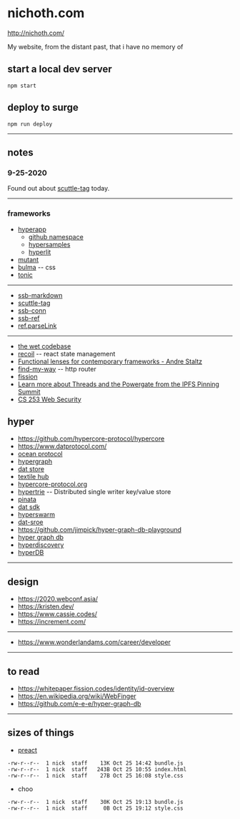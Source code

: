 # nichoth.com

http://nichoth.com/

My website, from the distant past, that i have no memory of

## start a local dev server
```
npm start
```

## deploy to surge
```
npm run deploy
```

--------------------------------------------------

## notes

### 9-25-2020
Found out about [scuttle-tag](https://www.npmjs.com/package/scuttle-tag) today.

-----------------------------------------------------

### frameworks
* [hyperapp](https://github.com/jorgebucaran/hyperapp)
  - [github namespace](https://github.com/hyperapp)
  - [hypersamples](https://github.com/hyperapp/hypersamples)
  - [hyperlit](https://github.com/zaceno/hyperlit)
* [mutant](https://github.com/mmckegg/mutant)
* [bulma](https://bulma.io/) -- css 
* [tonic](https://tonic.technology/)

-----------------------------------------------------------

* [ssb-markdown](https://github.com/ssbc/ssb-markdown)
* [scuttle-tag](https://www.npmjs.com/package/scuttle-tag)
* [ssb-conn](https://www.npmjs.com/package/ssb-conn)
* [ssb-ref](https://github.com/ssb-js/ssb-ref)
* [ref.parseLink](https://github.com/ssbc/patchwork/blob/c76136fb1628ec7fd4bb10b181d70ced01bb120c/lib/depject/message/html/markdown.js#L59)

---------------------------------------------------

* [the wet codebase](https://www.deconstructconf.com/2019/dan-abramov-the-wet-codebase)
* [recoil](https://recoiljs.org/) -- react state management
* [Functional lenses for contemporary frameworks - Andre Staltz](https://www.youtube.com/watch?v=5R3l2r1XxKI)
* [find-my-way](https://www.npmjs.com/package/find-my-way) -- http router
* [fission](https://fission.codes/)
* [Learn more about Threads and the Powergate from the IPFS Pinning Summit](https://blog.textile.io/learn-more-about-threads-and-the-powergate-from-the-ipfs-pinning-summit/)
* [CS 253 Web Security](https://web.stanford.edu/class/cs253/)

## hyper
* https://github.com/hypercore-protocol/hypercore
* https://www.datprotocol.com/
* [ocean protocol](https://oceanprotocol.com/)
* [hypergraph](https://blog.libscie.org/introducing-hypergraph-beta/)
* [dat store](https://github.com/datproject/dat-store)
* [textile hub](https://blog.textile.io/announcing-the-textile-protocol-hub/)
* [hypercore-protocol.org](https://hypercore-protocol.org/)
* [hypertrie](https://www.npmjs.com/package/hypertrie) -- Distributed single writer key/value store
* [pinata](https://pinata.cloud/)
* [dat sdk](https://github.com/datproject/sdk)
* [hyperswarm](https://github.com/RangerMauve/hyperswarm-web)
* [dat-sroe](https://github.com/datproject/dat-store)
* https://github.com/jimpick/hyper-graph-db-playground
* [hyper graph db](https://github.com/e-e-e/hyper-graph-db)
* [hyperdiscovery](https://github.com/datproject/hyperdiscovery)
* [hyperDB](https://github.com/mafintosh/hyperdb)

----------------------------------------

## design
* https://2020.webconf.asia/
* https://kristen.dev/
* https://www.cassie.codes/
* https://increment.com/

----------------------------------------

* https://www.wonderlandams.com/career/developer

----------------------------------------

## to read
* https://whitepaper.fission.codes/identity/id-overview
* https://en.wikipedia.org/wiki/WebFinger
* https://github.com/e-e-e/hyper-graph-db

-------------------------------------------

## sizes of things
* [preact](https://github.com/nichoth/demo-world)
```
-rw-r--r--  1 nick  staff    13K Oct 25 14:42 bundle.js
-rw-r--r--  1 nick  staff   243B Oct 25 10:55 index.html
-rw-r--r--  1 nick  staff    27B Oct 25 16:08 style.css
```

* choo
```
-rw-r--r--  1 nick  staff    30K Oct 25 19:13 bundle.js
-rw-r--r--  1 nick  staff     0B Oct 25 19:12 style.css
```







